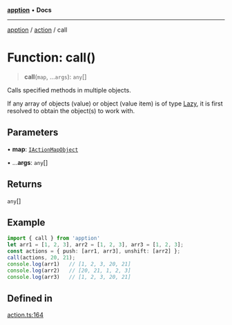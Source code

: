 [**apption**](../../README.md) • **Docs**

***

[apption](../../modules.md) / [action](../README.md) / call

# Function: call()

> **call**(`map`, ...`args`): `any`[]

Calls specified methods in multiple objects.

If any array of objects (value) or object (value item) is of type [Lazy](../classes/Lazy.md), 
it is first resolved to obtain the object(s) to work with.

## Parameters

• **map**: [`IActionMapObject`](../type-aliases/IActionMapObject.md)

• ...**args**: `any`[]

## Returns

`any`[]

## Example

```ts
import { call } from 'apption'
let arr1 = [1, 2, 3], arr2 = [1, 2, 3], arr3 = [1, 2, 3];
const actions = { push: [arr1, arr3], unshift: [arr2] };
call(actions, 20, 21);
console.log(arr1)   // [1, 2, 3, 20, 21]
console.log(arr2)   // [20, 21, 1, 2, 3]
console.log(arr3)   // [1, 2, 3, 20, 21]
```

## Defined in

[action.ts:164](https://github.com/mksunny1/apption/blob/ae95a8119448c604f1b19ab341a5639f3c56f4f4/src/action.ts#L164)
